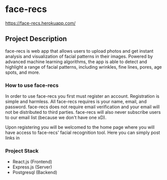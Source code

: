# face-recs

https://face-recs.herokuapp.com/

## Project Description

face-recs is web app that allows users to upload photos and get instant analysis and visualization of facial patterns in their images. Powered by advanced machine learning algorithms, the app is able to detect and highlight a range of facial patterns, including wrinkles, fine lines, pores, age spots, and more.

### How to use face-recs

In order to use face-recs you first must register an account. Registration is simple and harmless. All face-recs requires is your name, email, and password. face-recs does not require email verification and your email will not be distributed to third parties. face-recs will also never subscribe users to our email list (because we don't have one xD).

Upon registering you will be welcomed to the home page where you will have access to face-recs' facial recognition tool. Here you can simply post links in 

### Project Stack

- React.js (Frontend)
- Express.js (Server)
- Postgresql (Backend)





